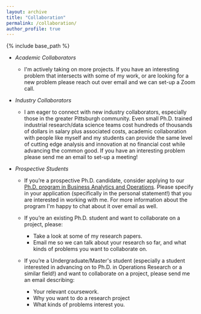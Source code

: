 ```yaml
---
layout: archive
title: "Collaboration"
permalink: /collaboration/
author_profile: true
---
```


{% include base_path %}
* *Academic Collaborators*
  * I'm actively taking on more projects. If you have an interesting problem that intersects with some of my work, or are looking for a new problem please reach out over email and we can set-up a Zoom call.

* *Industry Collaborators*
  * I am eager to connect with new industry collaborators, especially those in the greater Pittsburgh community. Even small Ph.D. trained industrial research/data science teams cost hundreds of thousands of dollars in salary plus associated costs, academic collaboration with people like myself and my students can provide the same level of cutting edge analysis and innovation at no financial cost while advancing the common good. If you have an interesting problem please send me an email to set-up a meeting!
  
* *Prospective Students*
  * If you’re a prospective Ph.D. candidate, consider applying to our [Ph.D. program in Business Analytics and Operations](https://business.pitt.edu/phd/phd-in-business-analytics-and-operations/). Please specify in your application (specifically in the personal statement!) that you are interested in working with me. For more information about the program I'm happy to chat about it over email as well.


  * If you’re an existing Ph.D. student and want to collaborate on a project, please:
    * Take a look at some of my research papers.
    * Email me so we can talk about your research so far, and what kinds of problems you want to collaborate on.

  * If you’re a Undergraduate/Master's student (especially a student interested in advancing on to Ph.D. in Operations Research or a similar field!) and want to collaborate on a project, please send me an email describing:
    * Your relevant coursework.
    * Why you want to do a research project 
    * What kinds of problems interest you.
